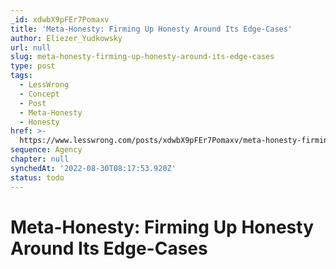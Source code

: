 ```yaml
---
_id: xdwbX9pFEr7Pomaxv
title: 'Meta-Honesty: Firming Up Honesty Around Its Edge-Cases'
author: Eliezer_Yudkowsky
url: null
slug: meta-honesty-firming-up-honesty-around-its-edge-cases
type: post
tags:
  - LessWrong
  - Concept
  - Post
  - Meta-Honesty
  - Honesty
href: >-
  https://www.lesswrong.com/posts/xdwbX9pFEr7Pomaxv/meta-honesty-firming-up-honesty-around-its-edge-cases
sequence: Agency
chapter: null
synchedAt: '2022-08-30T08:17:53.920Z'
status: todo
---
```


# Meta-Honesty: Firming Up Honesty Around Its Edge-Cases
